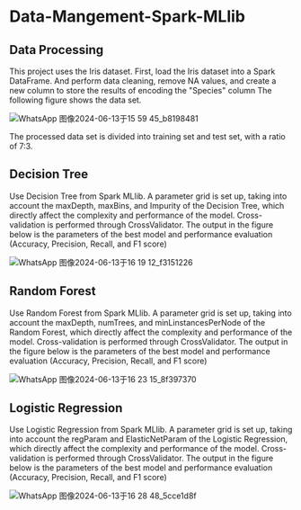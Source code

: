 # Data-Mangement-Spark-MLlib
## Data Processing
This project uses the Iris dataset. First, load the Iris dataset into a Spark DataFrame. And perform data cleaning, remove NA values, and create a new column to store the results of encoding the "Species" column The following figure shows the data set.

![WhatsApp 图像2024-06-13于15 59 45_b8198481](https://github.com/PanLuochuan/Data-Mangement-Spark-MLlib/assets/152348928/156fbb69-2a84-4bff-b5e2-fc382dbc5d8a)

The processed data set is divided into training set and test set, with a ratio of 7:3.

## Decision Tree
Use Decision Tree from Spark MLlib. A parameter grid is set up, taking into account the maxDepth, maxBins, and Impurity of the Decision Tree, which directly affect the complexity and performance of the model. Cross-validation is performed through CrossValidator. The output in the figure below is the parameters of the best model and performance evaluation (Accuracy, Precision, Recall, and F1 score)

![WhatsApp 图像2024-06-13于16 19 12_f3151226](https://github.com/PanLuochuan/Data-Mangement-Spark-MLlib/assets/152348928/051855b3-5499-4b8e-801b-ed7486b6bf80)

## Random Forest
Use Random Forest from Spark MLlib. A parameter grid is set up, taking into account the maxDepth, numTrees, and minLinstancesPerNode of the Random Forest, which directly affect the complexity and performance of the model. Cross-validation is performed through CrossValidator. The output in the figure below is the parameters of the best model and performance evaluation (Accuracy, Precision, Recall, and F1 score)

![WhatsApp 图像2024-06-13于16 23 15_8f397370](https://github.com/PanLuochuan/Data-Mangement-Spark-MLlib/assets/152348928/3859a198-3ac3-4f1a-96ba-4a5efd58d5ae)

## Logistic Regression
Use Logistic Regression from Spark MLlib. A parameter grid is set up, taking into account the regParam and ElasticNetParam of the Logistic Regression, which directly affect the complexity and performance of the model. Cross-validation is performed through CrossValidator. The output in the figure below is the parameters of the best model and performance evaluation (Accuracy, Precision, Recall, and F1 score)

![WhatsApp 图像2024-06-13于16 28 48_5cce1d8f](https://github.com/PanLuochuan/Data-Mangement-Spark-MLlib/assets/152348928/f1d8591f-74a3-45d3-9fc1-af6f139412ac)

